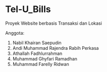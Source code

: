 # Tel-U_Bills
Proyek Website berbasis Transaksi dan Lokasi

Anggota:
1. Nabil Khairan Saepudin
2. Andi Muhammad Rajendra Rabih Perkasa
3. Athallah Fadhlurrahman
4. Muhammad Ghyfari Ramadhan
5. Muhammad Farelly Ridwan
